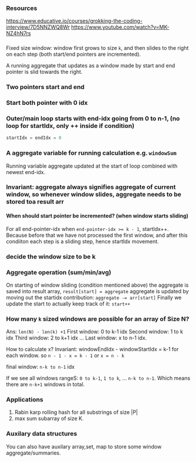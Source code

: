 
### Resources
https://www.educative.io/courses/grokking-the-coding-interview/7D5NNZWQ8Wr
https://www.youtube.com/watch?v=MK-NZ4hN7rs


###

Fixed size window: window first grows to size `k`, and then slides to the right on each step (both start/end pointers are incremented).

A running aggregate that updates as a window made by start and end pointer is slid towards the right.

### Two pointers start and end

### Start both pointer with 0 idx

### Outer/main loop starts with end-idx going from 0 to n-1, (no loop for startIdx, only ++ inside if condition)
```py
startIdx = endIdx = 0
```

### A aggregate variable for running calculation e.g. `windowSum`

Running variable aggregate updated at the start of loop combined with newest end-idx.

### Invariant: aggregate always signifies aggregate of current window, so whenever window slides, aggregate needs to be stored toa result arr

#### When should start pointer be incremented? (when window starts sliding)

For all end-pointer-idx when `end-pointer-idx >= k - 1`, startIdx++.
Because before that we have not processed the first window, and after this condiiton each step is a sliding step,
hence startIdx movement.

### decide the window size to be k

### Aggregate operation (sum/min/avg)

On starting of window sliding (condition mentioned above)
the aggregate is saved into result array, `result[start] = aggregate`
aggregate is updated by moving out the startidx contribution: `aggregate -= arr[start]`
Finally we update the start to actually keep track of it: `start++`


### How many `k` sized windows are possible for an array of Size N?

Ans: `len(N) - len(k) +1`
First window: 0 to k-1 idx
Second window: 1 to k idx
Third window: 2 to k+1 idx
...
Last window:  x to n-1 idx.

How to calculate x? 
Invariant: windowEndIdx - windowStartIdx = k-1 for each window.
so `n - 1 - x = k - 1`
or `x = n - k`

final window: `n-k to n-1` idx

If we see all windows rangeS: `0 to k-1`, `1 to k`, ... `n-k to n-1`.
Which means there are `n-k+1` windows in total.

### Applications

1. Rabin karp rolling hash for all substrings of size |P|
2. max sum subarray of size K.

### Auxilary data structures

You can also have auxilary array,set, map to store some window aggregate/summaries.